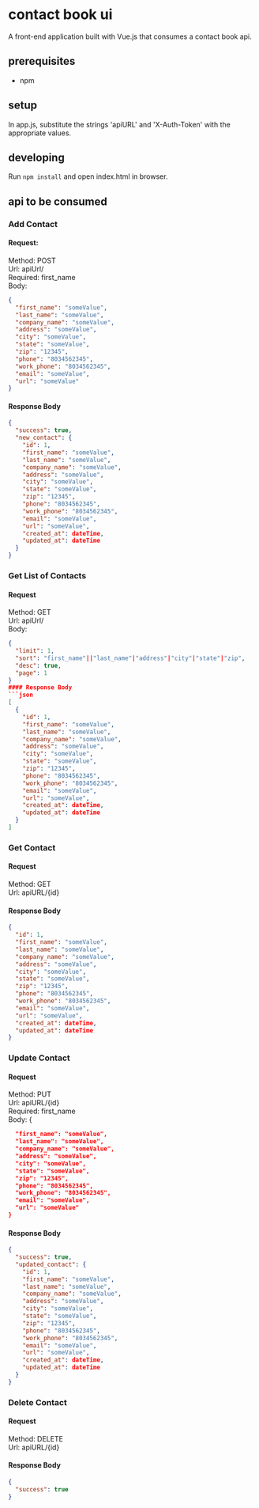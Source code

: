# contact book ui
A front-end application built with Vue.js that consumes a contact book api.

## prerequisites
 - npm

## setup
In app.js, substitute the strings 'apiURL' and 'X-Auth-Token' with the appropriate values. 

## developing
Run `npm install` and open index.html in browser.

## api to be consumed
### Add Contact
#### Request:
Method: POST    
Url: apiUrl/    
Required: first_name    
Body:
```json
{    
  "first_name": "someValue",    
  "last_name": "someValue",    
  "company_name": "someValue",    
  "address": "someValue",    
  "city": "someValue",    
  "state": "someValue",    
  "zip": "12345",    
  "phone": "8034562345",    
  "work_phone": "8034562345",    
  "email": "someValue",    
  "url": "someValue"    
}    
```
#### Response Body
```json
{
  "success": true,
  "new_contact": {
    "id": 1,
    "first_name": "someValue",
    "last_name": "someValue",
    "company_name": "someValue",
    "address": "someValue",
    "city": "someValue",
    "state": "someValue",
    "zip": "12345",
    "phone": "8034562345",
    "work_phone": "8034562345",
    "email": "someValue",
    "url": "someValue",
    "created_at": dateTime,
    "updated_at": dateTime
  }
}
```
### Get List of Contacts
#### Request
Method: GET    
Url: apiUrl/    
Body:
```json
{
  "limit": 1,
  "sort": "first_name"||"last_name"|"address"|"city"|"state"|"zip",
  "desc": true,
  "page": 1
}
#### Response Body
```json
[
  {
    "id": 1,
    "first_name": "someValue",
    "last_name": "someValue",
    "company_name": "someValue",
    "address": "someValue",
    "city": "someValue",
    "state": "someValue",
    "zip": "12345",
    "phone": "8034562345",
    "work_phone": "8034562345",
    "email": "someValue",
    "url": "someValue",
    "created_at": dateTime,
    "updated_at": dateTime
  }
]
```
### Get Contact
#### Request
Method: GET    
Url: apiURL/{id}    
#### Response Body
```json
{
  "id": 1,
  "first_name": "someValue",
  "last_name": "someValue",
  "company_name": "someValue",
  "address": "someValue",
  "city": "someValue",
  "state": "someValue",
  "zip": "12345",
  "phone": "8034562345",
  "work_phone": "8034562345",
  "email": "someValue",
  "url": "someValue",
  "created_at": dateTime,
  "updated_at": dateTime
}
```
### Update Contact
#### Request
Method: PUT    
Url: apiURL/{id}    
Required: first_name    
Body: {
```json
  "first_name": "someValue",
  "last_name": "someValue",
  "company_name": "someValue",
  "address": "someValue",
  "city": "someValue",
  "state": "someValue",
  "zip": "12345",
  "phone": "8034562345",
  "work_phone": "8034562345",
  "email": "someValue",
  "url": "someValue"
}
```
#### Response Body
```json
{
  "success": true,
  "updated_contact": {
    "id": 1,
    "first_name": "someValue",
    "last_name": "someValue",
    "company_name": "someValue",
    "address": "someValue",
    "city": "someValue",
    "state": "someValue",
    "zip": "12345",
    "phone": "8034562345",
    "work_phone": "8034562345",
    "email": "someValue",
    "url": "someValue",
    "created_at": dateTime,
    "updated_at": dateTime
  }
}
```
### Delete Contact
#### Request
Method: DELETE    
Url: apiURL/{id}    
#### Response Body
```json
{
  "success": true
}
```
